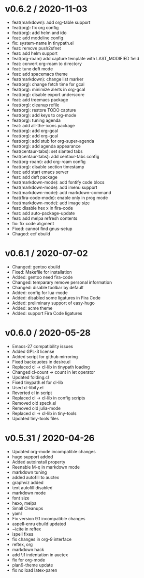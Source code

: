 
v0.6.2 / 2020-11-03
==================

  * feat(markdown): add org-table support
  * feat(org): fix org config
  * feat(org): add helm and ido
  * feat: add modeline config
  * fix: system-name in tinypath.el
  * feat: remove push2sfnet
  * feat: add helm support
  * feat(org-roam) add capture template with LAST_MODIFIED field
  * feat: convert org-roam to directory
  * feat: tune deft mode
  * feat: add spacemacs theme
  * feat(markdown): change list marker
  * feat(org): change fetch time for gcal
  * feat(org): minimize alerts in org-gcal
  * feat(org): disable export underscore
  * feat: add  treemacs package
  * feat(org): cleanup refile
  * feat(org): restore TODO capture
  * feat(org): add keys to org-mode
  * feat(org): tuning agenda
  * feat: add all-the-icons package
  * feat(org): add org-gcal
  * feat(org): add org-gcal
  * feat(org): add stub for org-super-agenda
  * feat(org): add agenda appearance
  * feat(centaur-tabs): set slanted tabs
  * feat(centaur-tabs): add centaur-tabs config
  * feat(org-roam): add org-roam config
  * feat(org): disable section timestamp
  * feat: add start emacs server
  * feat: add deft package
  * feat(markdown-mode): add fontify code blocs
  * feat(markdown-mode): add imenu support
  * feat(markdown-mode): add markdown-command
  * feat(fira-code-mode): enable only in prog mode
  * feat(markdown-mode): add image size
  * feat: disable hex x in fira-code
  * feat: add auto-package-update
  * feat: add melpa refresh contents
  * fix: fix code aligment
  * Fixed: cannot find gnus-setup
  * Chaged: ecf ebuild

v0.6.1 / 2020-07-02
==================

  * Changed: gentoo ebuild
  * Fixed: Makefile for installation
  * Added: gentoo need fira-code
  * Changed: temparary remove personal information
  * Changed: disable toolbar by default
  * Added: config for lua-mode
  * Added: disabled some ligatures in Fira Code
  * Added: preliminary support of easy-hugo
  * Added: acme theme
  * Added: support Fira Code ligatures

v0.6.0 / 2020-05-28
==================

  * Emacs-27 compatibility issues
  * Added GPL-3 license
  * Added script for github mirroring
  * Fixed backquotes in desire.el
  * Replaced cl -> cl-lib in tinypath loading
  * Changed cl-count -> count in let operator
  * Updated folding.cl
  * Fixed tinypath.el for cl-lib
  * Used cl-libify.el
  * Reverted cl in script
  * Replaced cl -> cl-lib in config scripts
  * Removed old speck.el
  * Removed old julia-mode
  * Replaced cl -> cl-lib in tiny-tools
  * Updated tiny-tools files

v0.5.31 / 2020-04-26
==================

  * Updated org-mode incompatible changes
  * hugo support added
  * Added autoinstall property
  * Reenable M-q in markdown mode
  * markdown tuning
  * added autofill to auctex
  * graphviz added
  * text autofill disabled
  * markdown mode
  * font size
  * hexo, melpa
  * Small Cleanups
  * yaml
  * Fix version 9.1 incompatible changes
  * aspell-enru ebuild updated
  * ~\cite in reftex
  * ispell fixes
  * fix changes in org-9 interface
  * reftex, org
  * markdown hack
  * add \if indentation in auctex
  * fix for org-mode
  * plan9-theme update
  * fix no load latex-paren
